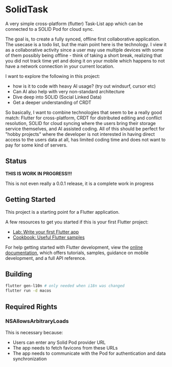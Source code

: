 # SolidTask

A very simple cross-platform (flutter) Task-List app which can be connected to a SOLID Pod for cloud sync.

The goal is, to create a fully synced, offline first collaborative application. The usecase is a todo list, but the main point here is the technology. I view it as a collaborative activity since a user may use multiple devices with some of them possibly being offline - think of taking a short break, realizing that you did not track time yet and doing it on your mobile which happens to not have a network connection in your current location.

I want to explore the following in this project:

* how is it to code with heavy AI usage? (try out windsurf, cursor etc)
* Can AI also help with very non-standard architecture
* Dive deep into SOLID (Social Linked Data)
* Get a deeper understanding of CRDT

 So basically, I want to combine technologies that seem to be a really good match: Flutter for cross-platform, CRDT for distributed editing and conflict resolution, SOLID for cloud syncing where the users bring their storage service themselves, and AI assisted coding. All of this should be perfect for "hobby projects" where the developer is not interested in having direct access to the users data at all, has limited coding time and does not want to pay for some kind of servers.

## Status

**THIS IS WORK IN PROGRESS!!!**

This is not even really a 0.0.1 release, it is a complete work in progress

## Getting Started

This project is a starting point for a Flutter application.

A few resources to get you started if this is your first Flutter project:

* [Lab: Write your first Flutter app](https://docs.flutter.dev/get-started/codelab)
* [Cookbook: Useful Flutter samples](https://docs.flutter.dev/cookbook)

For help getting started with Flutter development, view the
[online documentation](https://docs.flutter.dev/), which offers tutorials,
samples, guidance on mobile development, and a full API reference.

## Building

```sh
flutter gen-l10n # only needed when i18n was changed
flutter run -d macos
```

## Required Rights

### NSAllowsArbitraryLoads

This is necessary because:

* Users can enter any Solid Pod provider URL
* The app needs to fetch favicons from these URLs
* The app needs to communicate with the Pod for authentication and data synchronization
